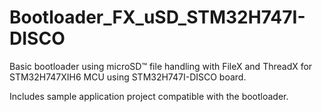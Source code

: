 # Bootloader_FX_uSD_STM32H747I-DISCO
Basic bootloader using microSD™ file handling with FileX and ThreadX for STM32H747XIH6 MCU using STM32H747I-DISCO board.

Includes sample application project compatible with the bootloader.